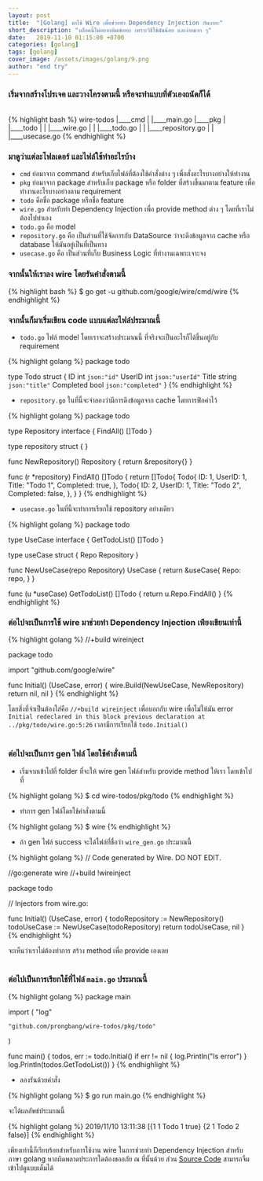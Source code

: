 ```yaml
---
layout: post
title:  "[Golang] มาใช้ Wire เพื่อช่วยทำ Dependency Injection กันเถอะ"
short_description: "บล็อคนี้ไม่อยากพิมพ์เยอะ เพราะวิธีใช้มันน้อย และง่ายมาก ๆ"
date:   2019-11-10 01:15:00 +0700
categories: [golang]
tags: [golang]
cover_image: /assets/images/golang/9.png
author: "end try"
---
```


### เริ่มจากสร้างโปรเจค และวางโครงตามนี้ หรือจะทำแบบที่ตัวเองถนัดก็ได้

<br>
{% highlight bash %}
wire-todos
|____cmd
| |____main.go
|____pkg
| |____todo
| | |____wire.go
| | |____todo.go
| | |____repository.go
| | |____usecase.go
{% endhighlight %}

### มาดูว่าแต่ละโฟลเดอร์ และไฟล์ใช้ทำอะไรบ้าง

- `cmd` ย่อมาจาก command สำหรับเก็บไฟล์ที่ต้องใช้คำสั่งต่าง ๆ เพื่อสั่งอะไรบางอย่างให้ทำงาน <br>
- `pkg` ย่อมาจาก package สำหรับเก็บ package หรือ folder ที่สร้างขึ้นมาตาม feature เพื่อทำงานอะไรบางอย่างตาม requirement<br>
- `todo` คือชื่อ package หรือชื่อ feature<br>
- `wire.go` สำหรับทำ Dependency Injection เพื่อ provide method ต่าง ๆ โดยที่เราไม่ต้องไปทำเอง<br>
- `todo.go` คือ model<br>
- `repository.go` คือ เป็นส่วนที่ใช้จัดการกับ DataSource ว่าจะดึงข้อมูลจาก cache หรือ database ให้มันอยู่เป็นที่เป็นทาง<br>
- `usecase.go` คือ เป็นส่วนที่เก็บ Business Logic ที่ทำงานเฉพาะเจาะจง<br>

### จากนั้นให้เราลง wire โดยรันคำสั่งตามนี้

{% highlight bash %}
$ go get -u github.com/google/wire/cmd/wire
{% endhighlight %}

### จากนั้นก็มาเริ่มเขียน code แบบแต่ละไฟล์ประมาณนี้

- `todo.go` ไฟล์ model โดยเราจะสร้างประมาณนี้ ที่จริงจะเป็นอะไรก็ได้ขึ้นอยู่กับ requirement

{% highlight golang %}
package todo

type Todo struct {
	ID        int    `json:"id"`
	UserID    int    `json:"userId"`
	Title     string `json:"title"`
	Completed bool   `json:"completed"`
}
{% endhighlight %}

- `repository.go` ในที่นี้จะจำลองว่ามีการดึงข้อมูลจาก cache โดยการฟิกค่าไว้

{% highlight golang %}
package todo

type Repository interface {
	FindAll() []Todo
}

type repository struct {
}

func NewRepository() Repository {
	return &repository{}
}

func (r *repository) FindAll() []Todo {
	return []Todo{
		Todo{
			ID:        1,
			UserID:    1,
			Title:     "Todo 1",
			Completed: true,
		},
		Todo{
			ID:        2,
			UserID:    1,
			Title:     "Todo 2",
			Completed: false,
		},
	}
}
{% endhighlight %}

- `usecase.go` ในที่นี้จะทำการเรียกใช้ repository อย่างเดียว

{% highlight golang %}
package todo

type UseCase interface {
	GetTodoList() []Todo
}

type useCase struct {
	Repo Repository
}

func NewUseCase(repo Repository) UseCase {
	return &useCase{
		Repo: repo,
	}
}

func (u *useCase) GetTodoList() []Todo {
	return u.Repo.FindAll()
}
{% endhighlight %}

### ต่อไปจะเป็นการใช้ wire มาช่วยทำ Dependency Injection เพียงเขียนเท่านี้

{% highlight golang %}
//+build wireinject

package todo

import "github.com/google/wire"

func Initial() (UseCase, error) {
	wire.Build(NewUseCase, NewRepository)
	return nil, nil
}
{% endhighlight %}

โดยสิ่งที่จำเป็นต้องใส่คือ `//+build wireinject` เพื่อบอกกับ wire เพื่อไม่ให้มัน error `Initial redeclared in this block previous declaration at ../pkg/todo/wire.go:5:26` เวลามีการเรียกใช้ `todo.Initial()`<br><br>

### ต่อไปจะเป็นการ gen ไฟล์ โดยใช้คำสั่งตามนี้

- เริ่มจากเข้าไปที่ folder ที่จะให้ wire gen ไฟล์สำหรับ provide method ให้เรา โดยเข้าไปที่

{% highlight golang %}
$ cd wire-todos/pkg/todo
{% endhighlight %}

- ทำการ gen ไฟล์โดยใช้คำสั่งตามนี้

{% highlight golang %}
$ wire
{% endhighlight %}

- ถ้า gen ไฟล์ success จะได้ไฟล์ที่ชื่อว่า `wire_gen.go` ประมาณนี้

{% highlight golang %}
// Code generated by Wire. DO NOT EDIT.

//go:generate wire
//+build !wireinject

package todo

// Injectors from wire.go:

func Initial() (UseCase, error) {
	todoRepository := NewRepository()
	todoUseCase := NewUseCase(todoRepository)
	return todoUseCase, nil
}
{% endhighlight %}

จะเห็นว่าเราไม่ต้องทำการ สร้าง method เพื่อ provide เองเลย<br><br>

### ต่อไปเป็นการเรียกใช้ที่ไฟล์ `main.go` ประมาณนี้

{% highlight golang %}
package main

import (
	"log"

	"github.com/prongbang/wire-todos/pkg/todo"
)

func main() {
	todos, err := todo.Initial()
	if err != nil {
		log.Println("Is error")
	}
	log.Println(todos.GetTodoList())
}
{% endhighlight %}

- ลองรันด้วยคำสั่ง

{% highlight golang %}
$ go run main.go
{% endhighlight %}

จะได้ผลลัพธ์ประมาณนี้

{% highlight golang %}
2019/11/10 13:11:38 [{1 1 Todo 1 true} {2 1 Todo 2 false}]
{% endhighlight %}

เพียงเท่านี้ก็เรียบร้อยสำหรับการใช้งาน wire ในการช่วยทำ Dependency Injection สำหรับภาษา golang หากผิดพลาดประการใดต้องขออภัย ณ ที่นั้นด้วย ส่วน [Source Code](https://raboninco.com/XBt3) สามารถจิ้มเข้าไปดูแบบเต็มได้
